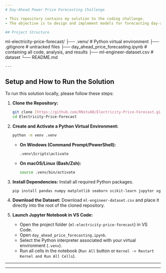 ```yaml
---
# Day-Ahead Power Price Forecasting Challenge

- This repository contains my solution to the coding challenge. 
- The objective is to design and implement models for forecasting day-ahead power prices in the energy market.

## Project Structure

```
ml-electricity-price-forecast/
├── .venv/                         # Python virtual environment
├── .gitignore                     # untracked files
├── day_ahead_price_forecasting.ipynb # containing all code, analysis, and results
├── ml-engineer-dataset.csv        # dataset
└── README.md                      

```
---
```

## Setup and How to Run the Solution

To run this solution locally, please follow these steps:

1.  **Clone the Repository:**
    ```bash
    git clone [https://github.com/RNstu08/Electricity-Price-Forecast.git](https://github.com/RNstu08/Electricity-Price-Forecast.git)
    cd Electricity-Price-Forecast
    ```

2.  **Create and Activate a Python Virtual Environment:**
    ```bash
    python -m venv .venv
    ```
    * **On Windows (Command Prompt/PowerShell):**
        ```bash
        .venv\Scripts\activate
        ```
    * **On macOS/Linux (Bash/Zsh):**
        ```bash
        source .venv/bin/activate
        ```

3.  **Install Dependencies:**
    Install all required Python packages.
    ```bash
    pip install pandas numpy matplotlib seaborn scikit-learn jupyter xgboost lightgbm shap
    ```

4.  **Download the Dataset:**
    Download `ml-engineer-dataset.csv` and place it directly into the root of the cloned repository.

5.  **Launch Jupyter Notebook in VS Code:**
    * Open the project folder (`ml-electricity-price-forecast`) in VS Code.
    * Open `day_ahead_price_forecasting.ipynb`.
    * Select the Python interpreter associated with your virtual environment (`.venv`).
    * Run all cells in the notebook (`Run All` button or `Kernel -> Restart Kernel and Run All Cells`).
---
---
